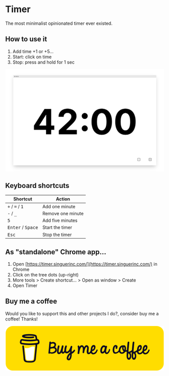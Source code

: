 # Timer

The most minimalist opinionated timer ever existed.

## How to use it

1. Add time +1 or +5...
2. Start: click on time
3. Stop: press and hold for 1 sec

![Timer](./timer.png)

## Keyboard shortcuts

| Shortcut                                   | Action            |
| ------------------------------------------ | ----------------- |
| <kbd>+</kbd> / <kbd>=</kbd> / <kbd>1</kbd> | Add one minute    |
| <kbd>-</kbd> / <kbd>\_</kbd>               | Remove one minute |
| <kbd>5</kbd>                               | Add five minutes  |
| <kbd>Enter</kbd> / <kbd>Space</kbd>        | Start the timer   |
| <kbd>Esc</kbd>                             | Stop the timer    |

## As "standalone" Chrome app...

1. Open [https://timer.singuerinc.com/](https://timer.singuerinc.com/) in Chrome
2. Click on the tree dots (up-right)
3. More tools > Create shortcut... > Open as window > Create
4. Open Timer

## Buy me a coffee

Would you like to support this and other projects I do?, consider buy me a coffee! Thanks!

<a title="Buy me a coffee" href="https://www.buymeacoffee.com/singuerinc" target="_blank">![Buy me a coffee](bmc-button.svg)</a>
